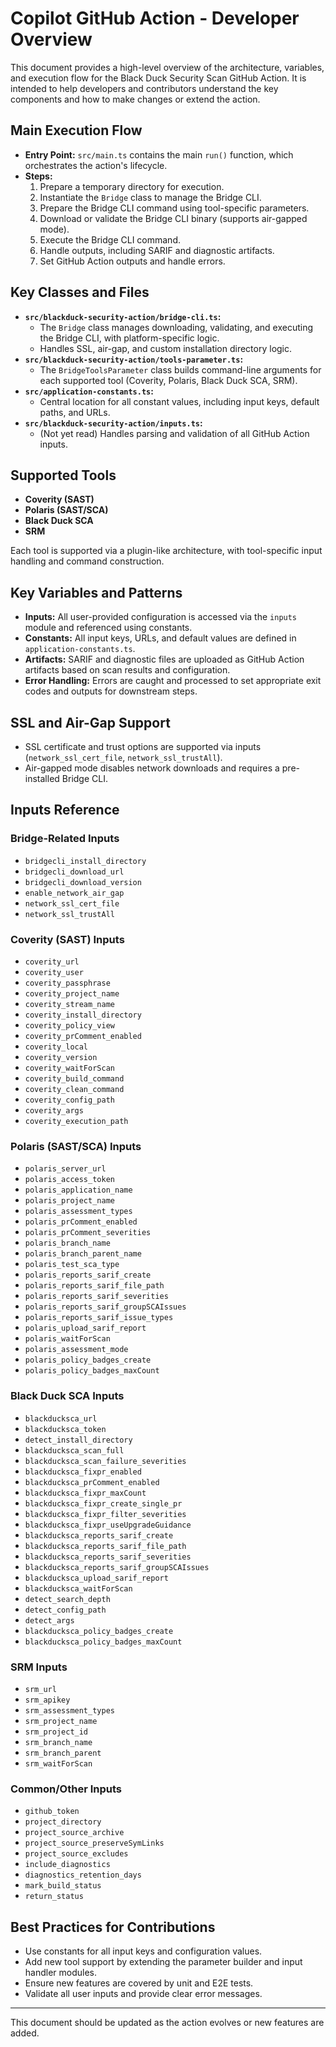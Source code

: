 # Copilot GitHub Action - Developer Overview

This document provides a high-level overview of the architecture, variables, and execution flow for the Black Duck Security Scan GitHub Action. It is intended to help developers and contributors understand the key components and how to make changes or extend the action.

## Main Execution Flow
- **Entry Point:** `src/main.ts` contains the main `run()` function, which orchestrates the action's lifecycle.
- **Steps:**
  1. Prepare a temporary directory for execution.
  2. Instantiate the `Bridge` class to manage the Bridge CLI.
  3. Prepare the Bridge CLI command using tool-specific parameters.
  4. Download or validate the Bridge CLI binary (supports air-gapped mode).
  5. Execute the Bridge CLI command.
  6. Handle outputs, including SARIF and diagnostic artifacts.
  7. Set GitHub Action outputs and handle errors.

## Key Classes and Files
- **`src/blackduck-security-action/bridge-cli.ts`:**
  - The `Bridge` class manages downloading, validating, and executing the Bridge CLI, with platform-specific logic.
  - Handles SSL, air-gap, and custom installation directory logic.
- **`src/blackduck-security-action/tools-parameter.ts`:**
  - The `BridgeToolsParameter` class builds command-line arguments for each supported tool (Coverity, Polaris, Black Duck SCA, SRM).
- **`src/application-constants.ts`:**
  - Central location for all constant values, including input keys, default paths, and URLs.
- **`src/blackduck-security-action/inputs.ts`:**
  - (Not yet read) Handles parsing and validation of all GitHub Action inputs.

## Supported Tools
- **Coverity (SAST)**
- **Polaris (SAST/SCA)**
- **Black Duck SCA**
- **SRM**

Each tool is supported via a plugin-like architecture, with tool-specific input handling and command construction.

## Key Variables and Patterns
- **Inputs:** All user-provided configuration is accessed via the `inputs` module and referenced using constants.
- **Constants:** All input keys, URLs, and default values are defined in `application-constants.ts`.
- **Artifacts:** SARIF and diagnostic files are uploaded as GitHub Action artifacts based on scan results and configuration.
- **Error Handling:** Errors are caught and processed to set appropriate exit codes and outputs for downstream steps.

## SSL and Air-Gap Support
- SSL certificate and trust options are supported via inputs (`network_ssl_cert_file`, `network_ssl_trustAll`).
- Air-gapped mode disables network downloads and requires a pre-installed Bridge CLI.

## Inputs Reference

### Bridge-Related Inputs
- `bridgecli_install_directory`
- `bridgecli_download_url`
- `bridgecli_download_version`
- `enable_network_air_gap`
- `network_ssl_cert_file`
- `network_ssl_trustAll`

### Coverity (SAST) Inputs
- `coverity_url`
- `coverity_user`
- `coverity_passphrase`
- `coverity_project_name`
- `coverity_stream_name`
- `coverity_install_directory`
- `coverity_policy_view`
- `coverity_prComment_enabled`
- `coverity_local`
- `coverity_version`
- `coverity_waitForScan`
- `coverity_build_command`
- `coverity_clean_command`
- `coverity_config_path`
- `coverity_args`
- `coverity_execution_path`

### Polaris (SAST/SCA) Inputs
- `polaris_server_url`
- `polaris_access_token`
- `polaris_application_name`
- `polaris_project_name`
- `polaris_assessment_types`
- `polaris_prComment_enabled`
- `polaris_prComment_severities`
- `polaris_branch_name`
- `polaris_branch_parent_name`
- `polaris_test_sca_type`
- `polaris_reports_sarif_create`
- `polaris_reports_sarif_file_path`
- `polaris_reports_sarif_severities`
- `polaris_reports_sarif_groupSCAIssues`
- `polaris_reports_sarif_issue_types`
- `polaris_upload_sarif_report`
- `polaris_waitForScan`
- `polaris_assessment_mode`
- `polaris_policy_badges_create`
- `polaris_policy_badges_maxCount`

### Black Duck SCA Inputs
- `blackducksca_url`
- `blackducksca_token`
- `detect_install_directory`
- `blackducksca_scan_full`
- `blackducksca_scan_failure_severities`
- `blackducksca_fixpr_enabled`
- `blackducksca_prComment_enabled`
- `blackducksca_fixpr_maxCount`
- `blackducksca_fixpr_create_single_pr`
- `blackducksca_fixpr_filter_severities`
- `blackducksca_fixpr_useUpgradeGuidance`
- `blackducksca_reports_sarif_create`
- `blackducksca_reports_sarif_file_path`
- `blackducksca_reports_sarif_severities`
- `blackducksca_reports_sarif_groupSCAIssues`
- `blackducksca_upload_sarif_report`
- `blackducksca_waitForScan`
- `detect_search_depth`
- `detect_config_path`
- `detect_args`
- `blackducksca_policy_badges_create`
- `blackducksca_policy_badges_maxCount`

### SRM Inputs
- `srm_url`
- `srm_apikey`
- `srm_assessment_types`
- `srm_project_name`
- `srm_project_id`
- `srm_branch_name`
- `srm_branch_parent`
- `srm_waitForScan`

### Common/Other Inputs
- `github_token`
- `project_directory`
- `project_source_archive`
- `project_source_preserveSymLinks`
- `project_source_excludes`
- `include_diagnostics`
- `diagnostics_retention_days`
- `mark_build_status`
- `return_status`

## Best Practices for Contributions
- Use constants for all input keys and configuration values.
- Add new tool support by extending the parameter builder and input handler modules.
- Ensure new features are covered by unit and E2E tests.
- Validate all user inputs and provide clear error messages.

---
This document should be updated as the action evolves or new features are added.

